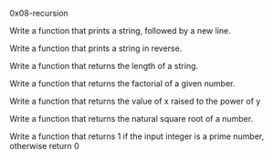 0x08-recursion

Write a function that prints a string, followed by a new line.

Write a function that prints a string in reverse.

Write a function that returns the length of a string.

Write a function that returns the factorial of a given number.

Write a function that returns the value of x raised to the power of y

Write a function that returns the natural square root of a number.

Write a function that returns 1 if the input integer is a prime number, otherwise return 0


